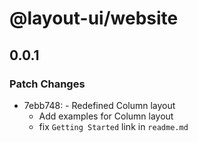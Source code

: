 # @layout-ui/website

## 0.0.1
### Patch Changes

- 7ebb748: - Redefined Column layout
  - Add examples for Column layout
  - fix `Getting Started` link in `readme.md`
